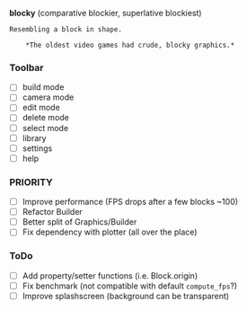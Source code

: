 **blocky** (comparative blockier, superlative blockiest)

    Resembling a block in shape.

        *The oldest video games had crude, blocky graphics.*

### Toolbar

- [ ] build mode
- [ ] camera mode
- [ ] edit mode
- [ ] delete mode
- [ ] select mode
- [ ] library
- [ ] settings
- [ ] help

### PRIORITY

- [ ] Improve performance (FPS drops after a few blocks ~100)
- [ ] Refactor Builder
- [ ] Better split of Graphics/Builder
- [ ] Fix dependency with plotter (all over the place)

### ToDo

- [ ] Add property/setter functions (i.e. Block.origin)
- [ ] Fix benchmark (not compatible with default `compute_fps`?)
- [ ] Improve splashscreen (background can be transparent)
